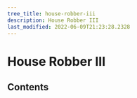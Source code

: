 ```yaml
---
tree_title: house-robber-iii
description: House Robber III
last_modified: 2022-06-09T21:23:28.2328
---
```


# House Robber III

## Contents
